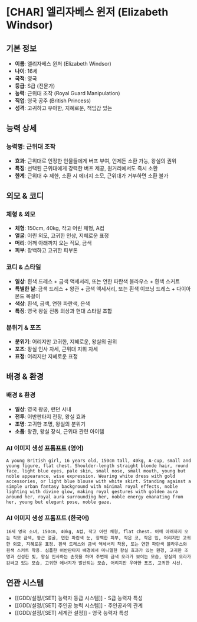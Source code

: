 # [CHAR] 엘리자베스 윈저 (Elizabeth Windsor)

## 기본 정보
- **이름**: 엘리자베스 윈저 (Elizabeth Windsor)
- **나이**: 16세
- **국적**: 영국
- **등급**: S급 (전문가)
- **능력**: 근위대 조작 (Royal Guard Manipulation)
- **직업**: 영국 공주 (British Princess)
- **성격**: 고귀하고 우아한, 지혜로운, 책임감 있는

## 능력 상세
### 능력명: 근위대 조작
- **효과**: 근위대로 인정한 인물들에게 버프 부여, 언제든 소환 가능, 왕실의 권위
- **특징**: 선택된 근위대에게 강력한 버프 제공, 원거리에서도 즉시 소환
- **한계**: 근위대 수 제한, 소환 시 에너지 소모, 근위대가 거부하면 소환 불가

## 외모 & 코디
### 체형 & 외모
- **체형**: 150cm, 40kg, 작고 어린 체형, A컵
- **얼굴**: 어린 외모, 고귀한 인상, 지혜로운 표정
- **머리**: 어깨 아래까지 오는 직모, 금색
- **피부**: 창백하고 고귀한 피부톤

### 코디 & 스타일
- **일상**: 흰색 드레스 + 금색 액세서리, 또는 연한 파란색 블라우스 + 흰색 스커트
- **특별한 날**: 금색 드레스 + 왕관 + 금색 액세서리, 또는 흰색 이브닝 드레스 + 다이아몬드 목걸이
- **색상**: 흰색, 금색, 연한 파란색, 은색
- **특징**: 영국 왕실 전통 의상과 현대 스타일 조합

### 분위기 & 포즈
- **분위기**: 어리지만 고귀한, 지혜로운, 왕실의 권위
- **포즈**: 왕실 인사 자세, 근위대 지휘 자세
- **표정**: 어리지만 지혜로운 표정

## 배경 & 환경
### 배경 & 환경
- **일상**: 영국 왕궁, 런던 시내
- **전투**: 어반판타지 전장, 왕실 효과
- **조명**: 고귀한 조명, 왕실의 분위기
- **소품**: 왕관, 왕실 장식, 근위대 관련 아이템

### AI 이미지 생성 프롬프트 (영어)
```
A young British girl, 16 years old, 150cm tall, 40kg, A-cup, small and young figure, flat chest. Shoulder-length straight blonde hair, round face, light blue eyes, pale skin, small nose, small mouth, young but noble appearance, wise expression. Wearing white dress with gold accessories, or light blue blouse with white skirt. Standing against a simple urban fantasy background with minimal royal effects, noble lighting with divine glow, making royal gestures with golden aura around her, royal aura surrounding her, noble energy emanating from her, young but elegant pose, noble gaze.
```

### AI 이미지 생성 프롬프트 (한국어)
```
16세 영국 소녀, 150cm, 40kg, A컵, 작고 어린 체형, flat chest. 어깨 아래까지 오는 직모 금색, 둥근 얼굴, 연한 파란색 눈, 창백한 피부, 작은 코, 작은 입, 어리지만 고귀한 외모, 지혜로운 표정. 흰색 드레스와 금색 액세서리 착용, 또는 연한 파란색 블라우스와 흰색 스커트 착용. 심플한 어반판타지 배경에서 미니멀한 왕실 효과가 있는 환경, 고귀한 조명과 신성한 빛, 왕실 인사하는 손짓을 하며 주변에 금색 오라가 보이는 모습, 왕실의 오라가 감싸고 있는 모습, 고귀한 에너지가 발산되는 모습, 어리지만 우아한 포즈, 고귀한 시선.
```

## 연관 시스템
- [[GDD/설정/[SET] 능력자 등급 시스템]] - S급 능력자 특성
- [[GDD/설정/[SET] 주인공 능력 시스템]] - 주인공과의 관계
- [[GDD/설정/[SET] 세계관 설정]] - 영국 능력자 특성
